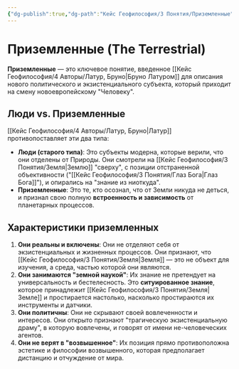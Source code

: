 ```yaml
---
{"dg-publish":true,"dg-path":"Кейс Геофилософия/3 Понятия/Приземленные","permalink":"/kejs-geofilosofiya/3-ponyatiya/prizemlennye/","dgShowLocalGraph":true}
---
```


# Приземленные (The Terrestrial)

**Приземленные** — это ключевое понятие, введенное [[Кейс Геофилософия/4 Авторы/Латур, Бруно\|Бруно Латуром]] для описания нового политического и экзистенциального субъекта, который приходит на смену новоевропейскому "Человеку".

## Люди vs. Приземленные
[[Кейс Геофилософия/4 Авторы/Латур, Бруно\|Латур]] противопоставляет эти два типа:
- **Люди (старого типа)**: Это субъекты модерна, которые верили, что они отделены от Природы. Они смотрели на [[Кейс Геофилософия/3 Понятия/Земля\|Землю]] "сверху", с позиции отстраненной объективности ("[[Кейс Геофилософия/3 Понятия/Глаз Бога\|Глаз Бога]]"), и опирались на "знание из ниоткуда".
- **Приземленные**: Это те, кто осознал, что от Земли никуда не деться, и признал свою полную **встроенность и зависимость** от планетарных процессов.

## Характеристики приземленных
1.  **Они реальны и включены**: Они не отделяют себя от экзистенциальных и жизненных процессов. Они признают, что [[Кейс Геофилософия/3 Понятия/Земля\|Земля]] — это не объект для изучения, а среда, частью которой они являются.
2.  **Они занимаются "земной наукой"**: Их знание не претендует на универсальность и бестелесность. Это **ситуированное знание**, которое принадлежит [[Кейс Геофилософия/3 Понятия/Земля\|Земле]] и простирается настолько, насколько простираются их инструменты и датчики.
3.  **Они политичны**: Они не скрывают своей вовлеченности и интересов. Они открыто признают "трагическую экзистенциальную драму", в которую вовлечены, и говорят от имени не-человеческих агентов.
4.  **Они не верят в "возвышенное"**: Их позиция прямо противоположна эстетике и философии возвышенного, которая предполагает дистанцию и отчуждение от мира.